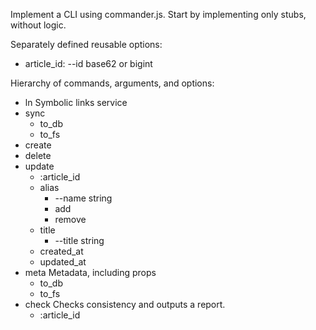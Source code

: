 Implement a CLI using commander.js. Start by implementing only stubs, without logic.

Separately defined reusable options:

- article_id: --id base62 or bigint

Hierarchy of commands, arguments, and options:

- ln Symbolic links service
- sync
  - to_db
  - to_fs
- create
- delete
- update
  - :article_id
  - alias
    - --name string
    - add
    - remove
  - title
    - --title string
  - created_at
  - updated_at
- meta Metadata, including props
  - to_db
  - to_fs
- check Checks consistency and outputs a report.
  - :article_id
